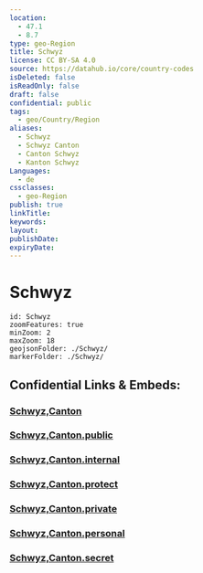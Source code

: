 ```yaml
---
location:
  - 47.1
  - 8.7
type: geo-Region
title: Schwyz
license: CC BY-SA 4.0
source: https://datahub.io/core/country-codes
isDeleted: false
isReadOnly: false
draft: false
confidential: public
tags:
  - geo/Country/Region
aliases:
  - Schwyz
  - Schwyz Canton
  - Canton Schwyz
  - Kanton Schwyz
Languages:
  - de
cssclasses:
  - geo-Region
publish: true
linkTitle:
keywords:
layout:
publishDate:
expiryDate:
---
```


# Schwyz

```leaflet
id: Schwyz
zoomFeatures: true 
minZoom: 2 
maxZoom: 18
geojsonFolder: ./Schwyz/
markerFolder: ./Schwyz/
```


## Confidential Links & Embeds: 

### [Schwyz,Canton](/_Standards/Earth/Continent/Europe/Europe~Central/Switzerland/Switzerland~Cantons/Schwyz,Canton.md) 

### [Schwyz,Canton.public](/_public/Earth/Continent/Europe/Europe~Central/Switzerland/Switzerland~Cantons/Schwyz,Canton.public.md) 

### [Schwyz,Canton.internal](/_internal/Earth/Continent/Europe/Europe~Central/Switzerland/Switzerland~Cantons/Schwyz,Canton.internal.md) 

### [Schwyz,Canton.protect](/_protect/Earth/Continent/Europe/Europe~Central/Switzerland/Switzerland~Cantons/Schwyz,Canton.protect.md) 

### [Schwyz,Canton.private](/_private/Earth/Continent/Europe/Europe~Central/Switzerland/Switzerland~Cantons/Schwyz,Canton.private.md) 

### [Schwyz,Canton.personal](/_personal/Earth/Continent/Europe/Europe~Central/Switzerland/Switzerland~Cantons/Schwyz,Canton.personal.md) 

### [Schwyz,Canton.secret](/_secret/Earth/Continent/Europe/Europe~Central/Switzerland/Switzerland~Cantons/Schwyz,Canton.secret.md)

